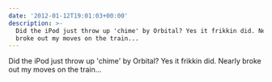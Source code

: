 ```yaml
---
date: '2012-01-12T19:01:03+00:00'
description: >-
  Did the iPod just throw up 'chime' by Orbital? Yes it frikkin did. Nearly
  broke out my moves on the train...
---
```

Did the iPod just throw up 'chime' by Orbital? Yes it frikkin did. Nearly broke out my moves on the train...
